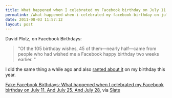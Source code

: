 ```yaml
---
title: What happened when I celebrated my Facebook birthday on July 11. And July 25. And July 28.
permalink: /what-happened-when-i-celebrated-my-facebook-birthday-on-july-11-and-july-25-and-july-28/
date: 2011-08-03 11:57:12
layout: post
---
```


David Plotz, on Facebook Birthdays:

> "Of the 105 birthday wishes, 45 of them—nearly half—came from people who had wished me a Facebook happy birthday two weeks earlier. "

I did the same thing a while ago and also [ranted about it](http://rmlewisuk.tumblr.com/post/2666972694) on my birthday this year. 

[Fake Facebook Birthdays: What happened when I celebrated my Facebook birthday on July 11. And July 25. And July 28.](http://www.slate.com/id/2300637/) via [Slate](http://www.slate.com)

